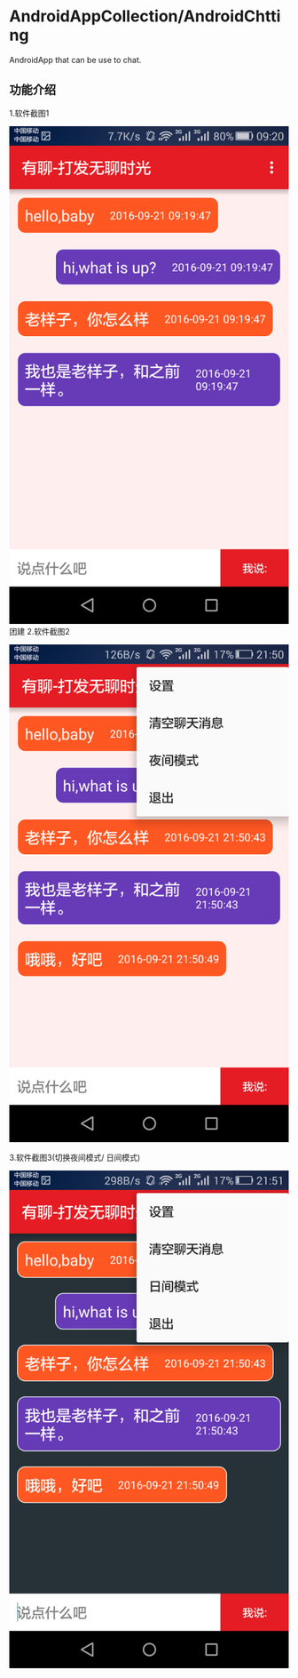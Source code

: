 # AndroidAppCollection/AndroidChtting

AndroidApp that can be use to chat.

## 功能介绍

1.软件截图1

![android](https://raw.githubusercontent.com/shibobo/AndroidAppCollection/master/AndroidChatting/src/main/res/drawable/show.png)团建
2.软件截图2

![android](https://raw.githubusercontent.com/shibobo/AndroidAppCollection/master/AndroidChatting/src/main/res/drawable/Screenshot_2016-09-21-21-50-57.png)

 3.软件截图3(切换夜间模式/ 日间模式)
 
![android](https://raw.githubusercontent.com/shibobo/AndroidAppCollection/master/AndroidChatting/src/main/res/drawable/Screenshot_2016-09-21-21-51-06.png)
